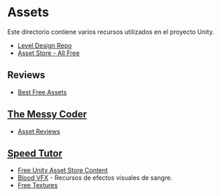 # Assets

Este directorio contiene varios recursos utilizados en el proyecto Unity.

- [Level Design Repo](https://github.com/Josiahms/LevelDesignRepo)
- [Asset Store - All Free](https://assetstore.unity.com/?free=true&orderBy=3&rows=96)

## Reviews

- [Best Free Assets](https://www.procedural-worlds.com/blog/best-free-unity-assets-categorised-mega-list/)

## [The Messy Coder](https://www.youtube.com/channel/UCeXJl4hWkgS-wvtvRtS_y2w)
- [Asset Reviews](https://www.youtube.com/watch?v=vtAT3TDmcWY&list=PL2R4tvBs-r1mlUZ1JRVdwhG7__h5AQuXI)
## [Speed Tutor](https://www.youtube.com/user/SpeedTutor/playlists)
- [Free Unity Asset Store Content](https://www.youtube.com/watch?v=jGy4htAuDY4&list=PLb34wPRpZdVdi5i4Kp6NFwusZtHSHfvkN)
- [Blood VFX](BloodVFX/README.md) - Recursos de efectos visuales de sangre.
- [Free Textures](https://www.textures.com/library)
